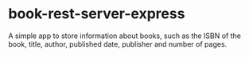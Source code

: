 # book-rest-server-express
A simple app to store information about books, such as  the ISBN of the book, title, author, published date, publisher and number of pages.
